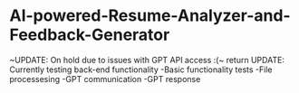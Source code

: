 # AI-powered-Resume-Analyzer-and-Feedback-Generator
~UPDATE: On hold due to issues with GPT API access :(~  return
UPDATE: Currently testing back-end functionality
  -Basic functionality tests
  -File processesing
  -GPT communication
  -GPT response
